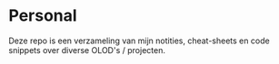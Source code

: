 # Personal

Deze repo is een verzameling van mijn notities, cheat-sheets en code snippets over diverse OLOD's / projecten.

